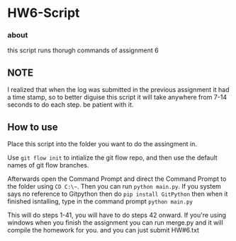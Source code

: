 
# HW6-Script

### about
this script runs thorugh commands of assignment 6

## NOTE
I realized that when the log was submitted in the previous assignment it had a time stamp, so to better diguise this script it will take anywhere from 7-14 seconds to do each step. be patient with it.

## How to use

Place this script into the folder you want to do the assingment in. 

Use `git flow init` to intialize the git flow repo, and then use the default names of git flow branches.


Afterwards open the Command Prompt and direct the Command Prompt to the folder using `CD C:\~`. Then you can run `python main.py`.
If you system says no reference to Gitpython then do `pip install GitPython` then when it finished isntalling, type in the command prompt `python main.py`

This will do steps 1-41, you will have to do steps 42 onward. If you're using windows when you finish the assignment you can run merge.py and it will compile the homework for you. and you can just submit HW#6.txt

